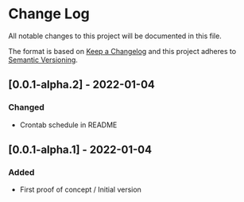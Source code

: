 # Change Log

All notable changes to this project will be documented in this file.

The format is based on [Keep a Changelog](http://keepachangelog.com/)
and this project adheres to [Semantic Versioning](http://semver.org/).


## [0.0.1-alpha.2] - 2022-01-04

### Changed

- Crontab schedule in README


## [0.0.1-alpha.1] - 2022-01-04

### Added

- First proof of concept / Initial version
